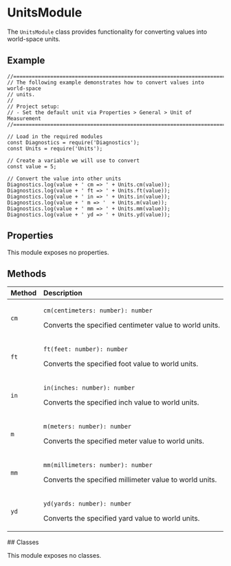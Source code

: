 # UnitsModule

The `UnitsModule` class provides functionality for converting values into world-space units.

## Example

```text
//==============================================================================
// The following example demonstrates how to convert values into world-space
// units.
//
// Project setup:
// - Set the default unit via Properties > General > Unit of Measurement
//==============================================================================

// Load in the required modules
const Diagnostics = require('Diagnostics');
const Units = require('Units');

// Create a variable we will use to convert
const value = 5;

// Convert the value into other units
Diagnostics.log(value + ' cm => ' + Units.cm(value));
Diagnostics.log(value + ' ft => ' + Units.ft(value));
Diagnostics.log(value + ' in => ' + Units.in(value));
Diagnostics.log(value + ' m => '  + Units.m(value));
Diagnostics.log(value + ' mm => ' + Units.mm(value));
Diagnostics.log(value + ' yd => ' + Units.yd(value));
```

## Properties

This module exposes no properties.

## Methods

<table>
  <thead>
    <tr>
      <th style="text-align:left">Method</th>
      <th style="text-align:left">Description</th>
    </tr>
  </thead>
  <tbody>
    <tr>
      <td style="text-align:left"><code>cm</code>
      </td>
      <td style="text-align:left">
        <p><code>cm(centimeters: number): number</code>
        </p>
        <p>Converts the specified centimeter value to world units.</p>
      </td>
    </tr>
    <tr>
      <td style="text-align:left"><code>ft</code>
      </td>
      <td style="text-align:left">
        <p><code>ft(feet: number): number</code>
        </p>
        <p>Converts the specified foot value to world units.</p>
      </td>
    </tr>
    <tr>
      <td style="text-align:left"><code>in</code>
      </td>
      <td style="text-align:left">
        <p><code>in(inches: number): number</code>
        </p>
        <p>Converts the specified inch value to world units.</p>
      </td>
    </tr>
    <tr>
      <td style="text-align:left"><code>m</code>
      </td>
      <td style="text-align:left">
        <p><code>m(meters: number): number</code>
        </p>
        <p>Converts the specified meter value to world units.</p>
      </td>
    </tr>
    <tr>
      <td style="text-align:left"><code>mm</code>
      </td>
      <td style="text-align:left">
        <p><code>mm(millimeters: number): number</code>
        </p>
        <p>Converts the specified millimeter value to world units.</p>
      </td>
    </tr>
    <tr>
      <td style="text-align:left"><code>yd</code>
      </td>
      <td style="text-align:left">
        <p><code>yd(yards: number): number</code>
        </p>
        <p>Converts the specified yard value to world units.</p>
      </td>
    </tr>
  </tbody>
</table>## Classes

This module exposes no classes.

